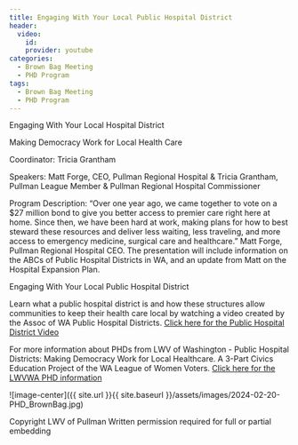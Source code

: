 ```yaml
---
title: Engaging With Your Local Public Hospital District
header:
  video:
    id: 
    provider: youtube
categories:
  - Brown Bag Meeting
  - PHD Program
tags:
  - Brown Bag Meeting
  - PHD Program
---
```


Engaging With Your Local Hospital District

Making Democracy Work for Local Health Care

Coordinator: Tricia Grantham

Speakers: Matt Forge, CEO, Pullman Regional Hospital & Tricia Grantham, Pullman League Member & Pullman Regional Hospital Commissioner

Program Description: “Over one year ago, we came together to vote on a $27 million bond to give you better access to premier care right here at home. Since then, we have been hard at work, making plans for how to best steward these resources and deliver less waiting, less traveling, and more access to emergency medicine, surgical care and healthcare.” Matt Forge, Pullman Regional Hospital CEO. The presentation will include information on the ABCs of Public Hospital Districts in WA, and an update from Matt on the Hospital Expansion Plan.

Engaging With Your Local Public Hospital District

Learn what a public hospital district is and how these structures allow communities to keep their health care local by watching a video created by the Assoc of WA Public Hospital Districts.   [Click here for the Public Hospital District Video](https://www.youtube.com/watch?v=E1kxDK_adCs)

For more information about PHDs from LWV of Washington - Public Hospital Districts: Making Democracy Work for Local Healthcare.  A 3-Part Civics Education Project of the WA League of Women Voters.   [Click here for the LWVWA PHD information](https://lwvwa.org/public_hospital_districts)


![image-center]({{ site.url }}{{ site.baseurl }}/assets/images/2024-02-20-PHD_BrownBag.jpg)

Copyright LWV of Pullman
Written permission required for full or partial embedding

<!---change the title to whatever you want the post to be titled
change the ID out to the end of the youtube link https://youtu.be/r61ARK4Qv9c -->
